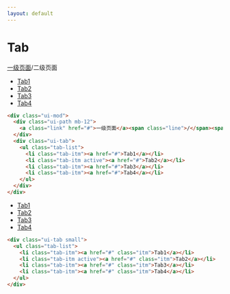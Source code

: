 ```yaml
---
layout: default
---
```


# Tab

<div class="ui-mod">
  <div class="ui-path mb-12">
    <a class="link" href="#">一级页面</a><span class="line">/</span><span>二级页面</span>
  </div>
  <div class="ui-tab">
    <ul class="tab-list">
      <li class="tab-itm"><a href="#">Tab1</a></li>
      <li class="tab-itm active"><a href="#">Tab2</a></li>
      <li class="tab-itm"><a href="#">Tab3</a></li>
      <li class="tab-itm"><a href="#">Tab4</a></li>
    </ul>
  </div>
</div>

```html
<div class="ui-mod">
  <div class="ui-path mb-12">
    <a class="link" href="#">一级页面</a><span class="line">/</span><span>二级页面</span>
  </div>
  <div class="ui-tab">
    <ul class="tab-list">
      <li class="tab-itm"><a href="#">Tab1</a></li>
      <li class="tab-itm active"><a href="#">Tab2</a></li>
      <li class="tab-itm"><a href="#">Tab3</a></li>
      <li class="tab-itm"><a href="#">Tab4</a></li>
    </ul>
  </div>
</div>
```

<div class="ui-tab small">
  <ul class="tab-list">
    <li class="tab-itm"><a href="#" class="itm">Tab1</a></li>
    <li class="tab-itm active"><a href="#" class="itm">Tab2</a></li>
    <li class="tab-itm"><a href="#" class="itm">Tab3</a></li>
    <li class="tab-itm"><a href="#" class="itm">Tab4</a></li>
  </ul>
</div>

```html
<div class="ui-tab small">
  <ul class="tab-list">
    <li class="tab-itm"><a href="#" class="itm">Tab1</a></li>
    <li class="tab-itm active"><a href="#" class="itm">Tab2</a></li>
    <li class="tab-itm"><a href="#" class="itm">Tab3</a></li>
    <li class="tab-itm"><a href="#" class="itm">Tab4</a></li>
  </ul>
</div>
```